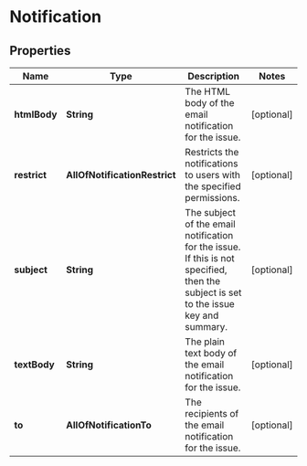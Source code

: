 # Notification

## Properties
Name | Type | Description | Notes
------------ | ------------- | ------------- | -------------
**htmlBody** | **String** | The HTML body of the email notification for the issue. |  [optional]
**restrict** | **AllOfNotificationRestrict** | Restricts the notifications to users with the specified permissions. |  [optional]
**subject** | **String** | The subject of the email notification for the issue. If this is not specified, then the subject is set to the issue key and summary. |  [optional]
**textBody** | **String** | The plain text body of the email notification for the issue. |  [optional]
**to** | **AllOfNotificationTo** | The recipients of the email notification for the issue. |  [optional]
